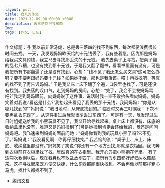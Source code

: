 ```yaml
---
layout: post
title: 女儿的作文
date: 2021-12-09 00:00:00 +0300
description: 丢三落四寻找东西
Img: 
tags: [作文, 日记]
---
```


作文标题：寻
   我以前非常马虎，总是丢三落四的找不到东西，每次都要浪费很长时间去找。
        一天，我发现妈妈昨天给的十元钱丢了，我有些着急，因为那是妈妈给我买文具的钱，我立马去寻找那丢失的十元钱。
       我先去桌子上寻找，把桌子翻的乱七八糟，也没有找到那十元钱，于是我又翻了翻书，看看书里面有没有，可是我把所有书都翻遍了还是没有找到。心想：“钱不见了我还怎么买文具?这可怎么办呀？要不要再跟妈妈要十元钱？如果她不给，那也是我活该。哎！再找找吧，等真的找不到了再告诉妈妈。” 于是我又床上床下翻了个遍，口袋里也找了，可是还没有找到。我失落的叹口气，走到妈妈的房间，心想：“完了，我会不会被妈妈骂吧?”我走到妈妈跟前，向妈妈说了这件事，说话时我一直不敢抬头看向妈妈，妈妈笑着对我说:“看这是什么?”我抬起头看见了我丢的那十元钱，我问妈妈：“你是从哪儿找到的?”妈妈说：“我扫地时，从床底找到的。”  临走时又再三叮嘱我：下次不要再乱丢东西了 。从这件事过后我就很少丢过东西了。
        可是有一天，我发现过生日时姐姐送给我的小熊玩具不见了，我又开始寻找起来。桌上床上都没有、床底的收纳盒里也没有，难道又是妈妈捡到了?可是她捡到肯定会还给我的，我还是问问妈妈吧。我飞速来到妈妈的面前问她：“妈妈你看到我的玩具小熊了吗?它不见了。”妈妈说：“我没看见啊，你再仔细找找。”  我苦恼的说：“桌子上、床上、床底、收纳盒里都没有。”妈妈笑了笑说:“你还有一个地方没找,那就是衣柜里。我飞奔到衣柜前在衣柜里找了找，居然真的在衣柜里。我开心的把小熊抱在怀里。
       有了这两次教训以后，现在我再也不敢乱放东西了，把所有的东西都好好归纳收藏起来。这样寻找起来既方便又快捷，什么东西都能很快找到。不会再像以前那样粗心马虎，找什么都找不到了。


* [腾讯文档](https://docs.qq.com/doc/DZUltanBqUWhLV2tr)
